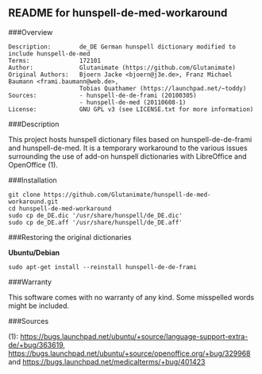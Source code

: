 ## README for hunspell-de-med-workaround


###Overview

    Description:        de_DE German hunspell dictionary modified to include hunspell-de-med
    Terms:              172101
    Author:             Glutanimate (https://github.com/Glutanimate)
    Original Authors:   Bjoern Jacke <bjoern@j3e.de>, Franz Michael Baumann <frami.baumann@web.de>,
                        Tobias Quathamer (https://launchpad.net/~toddy)
    Sources:            - hunspell-de-de-frami (20100305)
                        - hunspell-de-med (20110608-1)
    License:            GNU GPL v3 (see LICENSE.txt for more information)


###Description

This project hosts hunspell dictionary files based on hunspell-de-de-frami and hunspell-de-med. It is a temporary workaround to the various issues surrounding the use of add-on hunspell dictionaries with LibreOffice and OpenOffice (1).


###Installation

    git clone https://github.com/Glutanimate/hunspell-de-med-workaround.git
    cd hunspell-de-med-workaround
    sudo cp de_DE.dic '/usr/share/hunspell/de_DE.dic'
    sudo cp de_DE.aff '/usr/share/hunspell/de_DE.aff'

###Restoring the original dictionaries

**Ubuntu/Debian**

    sudo apt-get install --reinstall hunspell-de-de-frami

###Warranty

This software comes with no warranty of any kind. Some misspelled words might be included.

###Sources

(1): https://bugs.launchpad.net/ubuntu/+source/language-support-extra-de/+bug/363619, https://bugs.launchpad.net/ubuntu/+source/openoffice.org/+bug/329968 and https://bugs.launchpad.net/medicalterms/+bug/401423
